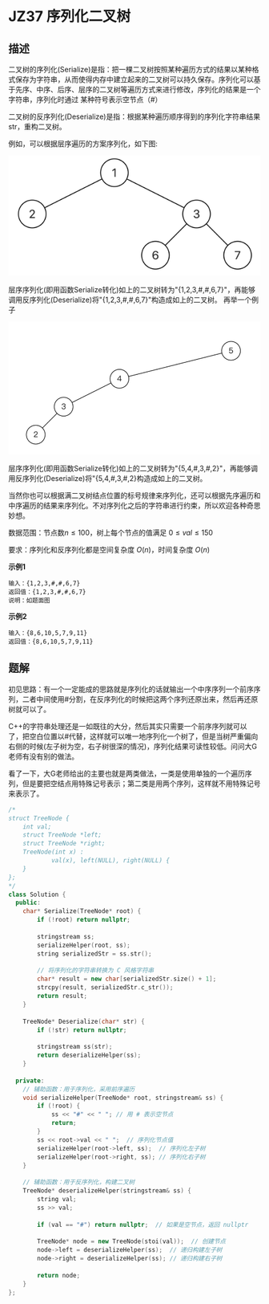 # JZ37 序列化二叉树

## 描述

<!--more-->

二叉树的序列化(Serialize)是指：把一棵二叉树按照某种遍历方式的结果以某种格式保存为字符串，从而使得内存中建立起来的二叉树可以持久保存。序列化可以基于先序、中序、后序、层序的二叉树等遍历方式来进行修改，序列化的结果是一个字符串，序列化时通过 某种符号表示空节点（#）

二叉树的反序列化(Deserialize)是指：根据某种遍历顺序得到的序列化字符串结果str，重构二叉树。 

例如，可以根据层序遍历的方案序列化，如下图: 

![imgs](./imgs/JZ37_describe_1.png)

层序序列化(即用函数Serialize转化)如上的二叉树转为"{1,2,3,#,#,6,7}"，再能够调用反序列化(Deserialize)将"{1,2,3,#,#,6,7}"构造成如上的二叉树。 再举一个例子

![img](./imgs/JZ37_describe_2.png)

层序序列化(即用函数Serialize转化)如上的二叉树转为"{5,4,#,3,#,2}"，再能够调用反序列化(Deserialize)将"{5,4,#,3,#,2}构造成如上的二叉树。

当然你也可以根据满二叉树结点位置的标号规律来序列化，还可以根据先序遍历和中序遍历的结果来序列化。不对序列化之后的字符串进行约束，所以欢迎各种奇思妙想。

数据范围：节点数$n≤100$，树上每个节点的值满足 $0≤val≤150$ 

要求：序列化和反序列化都是空间复杂度 $O(n)$，时间复杂度 $O(n)$ 

**示例1**

```
输入：{1,2,3,#,#,6,7}
返回值：{1,2,3,#,#,6,7}
说明：如题面图   
```

**示例2**

```
输入：{8,6,10,5,7,9,11}
返回值：{8,6,10,5,7,9,11}
```

## 题解

初见思路：有一个一定能成的思路就是序列化的话就输出一个中序序列一个前序序列，二者中间使用#分割，在反序列化的时候把这两个序列还原出来，然后再还原树就可以了。

C++的字符串处理还是一如既往的大分，然后其实只需要一个前序序列就可以了，把空白位置以#代替，这样就可以唯一地序列化一个树了，但是当树严重偏向右侧的时候(左子树为空，右子树很深的情况)，序列化结果可读性较低。问问大G老师有没有别的做法。

看了一下，大G老师给出的主要也就是两类做法，一类是使用单独的一个遍历序列，但是要把空结点用特殊记号表示；第二类是用两个序列，这样就不用特殊记号来表示了。

```c++
/*
struct TreeNode {
    int val;
    struct TreeNode *left;
    struct TreeNode *right;
    TreeNode(int x) :
            val(x), left(NULL), right(NULL) {
    }
};
*/
class Solution {
  public:
    char* Serialize(TreeNode* root) {
        if (!root) return nullptr;

        stringstream ss;
        serializeHelper(root, ss);
        string serializedStr = ss.str();

        // 将序列化的字符串转换为 C 风格字符串
        char* result = new char[serializedStr.size() + 1];
        strcpy(result, serializedStr.c_str());
        return result;
    }

    TreeNode* Deserialize(char* str) {
        if (!str) return nullptr;

        stringstream ss(str);
        return deserializeHelper(ss);
    }

  private:
    // 辅助函数：用于序列化，采用前序遍历
    void serializeHelper(TreeNode* root, stringstream& ss) {
        if (!root) {
            ss << "#" << " "; // 用 # 表示空节点
            return;
        }
        ss << root->val << " ";  // 序列化节点值
        serializeHelper(root->left, ss);  // 序列化左子树
        serializeHelper(root->right, ss); // 序列化右子树
    }

    // 辅助函数：用于反序列化，构建二叉树
    TreeNode* deserializeHelper(stringstream& ss) {
        string val;
        ss >> val;

        if (val == "#") return nullptr;  // 如果是空节点，返回 nullptr

        TreeNode* node = new TreeNode(stoi(val));  // 创建节点
        node->left = deserializeHelper(ss);  // 递归构建左子树
        node->right = deserializeHelper(ss); // 递归构建右子树

        return node;
    }
};
```


